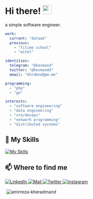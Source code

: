 # Hi there! <img src="https://github.com/TheDudeThatCode/TheDudeThatCode/blob/master/Assets/Hi.gif" width="29px">

a simple software engineer.

```yaml
work:
  current: "dataak"
  previous:
    - "filimo school"
    - "witel"

identities:
  telegram: "@kevmand"
  twitter: "@kevmandd"
  email: "khrdmnd@pm.me"

programming:
  - "php"
  - "go"

interests:
  - "software engineering"
  - "data engineering"
  - "sre/devops"
  - "network programming"
  - "distributed systems"
```


## 🔧 My Skills
[![My Skills](https://skillicons.dev/icons?i=html,css,php,laravel,symfony,go,mysql,redis,git,docker,nginx,jquery,linux,postgres&perline=12)](https://skillicons.dev)

## 📫 Where to find me
<p>
  <a href="https://www.linkedin.com/in/amirreza-khmd/" target="_blank">
    <img alt="LinkedIn" src="https://img.shields.io/badge/linkedin-%230077B5.svg?&style=for-the-badge&logo=linkedin&logoColor=white" />
  </a>
  <a href="mailto:amir.rezakheradmand.2017@gmail.com" target="_blank">
    <img alt="Mail" src="https://img.shields.io/badge/mail-%2312100E.svg?&style=for-the-badge&logo=gmail&logoColor=white" />
  </a>
  <a href="https://twitter.com/_j3yz" target="_blank">
    <img alt="Twitter" src="https://img.shields.io/badge/twitter-%231DA1F2.svg?&style=for-the-badge&logo=twitter&logoColor=white" />
  </a>
  <a href="https://www.instagram.com/_j3yz/" target="_blank">
    <img alt="Instagram" src="https://img.shields.io/badge/Instagram-E4405F?style=for-the-badge&logo=instagram&logoColor=white" />
  </a>
  
</p>



<p>&nbsp;<img align="center" src="http://github-profile-summary-cards.vercel.app/api/cards/profile-details?username=j3yzz&theme=github_dark" alt="amirreza-kheradmand" /></p>
